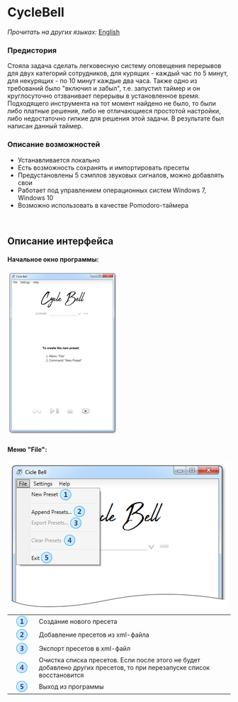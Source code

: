 # CycleBell 
*Прочитать на других языках:* [English](README.md)

### Предистория

Стояла задача сделать легковесную систему оповещения перерывов для двух категорий сотрудников, для курящих - каждый час по 5 минут, для некурящих - по 10 минут каждые два часа. Также одно из требований было "включил и забыл", т.е. запустил таймер и он круглосуточно отзванивает перерывы в установленное время. Подходящего инструмента на тот момент найдено не было, то были либо платные решения, либо не отличающиеся простотой настройки, либо недостаточно гипкие для решения этой задачи. В результате был написан данный таймер.

### Описание возможностей

- Устанавливается локально
- Есть возможность сохранять и импортировать пресеты
- Предустановлены 5 сэмплов звуковых сигналов, можно добавлять свои
- Работает под управлением операционных систем Windows 7, Windows 10
- Возможно использовать в качестве Pomodoro-таймера

<br/>

Описание интерфейса
------

#### Начальное окно программы:

<img src="https://github.com/p1eXu5/CycleBell/blob/development/images/start-window.png" alt="CycleBell. Начальное окно" width="250" />

#### Меню "File":

<img src="https://github.com/p1eXu5/CycleBell/blob/development/images/menu-file.png" alt="CycleBell. меню File" />
 
<table border="0">
  <tbody>
    <tr>
      <td width="50" align="center" valign="middle">
        <img src="https://github.com/p1eXu5/CycleBell/blob/development/images/item1.png" alt="элемента списка #1" align="top" />
      </td>
      <td>
        Создание нового пресета
      </td>
    </tr>
    <tr>
      <td width="50" align="center" valign="middle">
        <img src="https://github.com/p1eXu5/CycleBell/blob/development/images/item2.png" alt="элемента списка #2" align="top" />
      </td>
      <td>
        Добавление пресетов из xml-файла
      </td>
    </tr>
    <tr>
      <td width="50" align="center" valign="middle">
        <img src="https://github.com/p1eXu5/CycleBell/blob/development/images/item3.png" alt="элемента списка #3" align="top"  />
      </td>
      <td>
        Экспорт пресетов в xml-файл
      </td>
    </tr>
    <tr>
      <td width="50" align="center" valign="middle">
        <img src="https://github.com/p1eXu5/CycleBell/blob/development/images/item4.png" alt="элемента списка #4" align="top" />
      </td>
      <td>
        Очистка списка пресетов. Если после этого не будет добавлено других пресетов, то при перезапуске список восстановится
      </td>
    </tr>
    <tr>
      <td width="50" align="center" valign="middle">
        <img src="https://github.com/p1eXu5/CycleBell/blob/development/images/item5.png" alt="элемента списка #5" align="top" />
      </td>
      <td>
        Выход из программы
      </td>
    </tr>
  </tbody>
</table>
